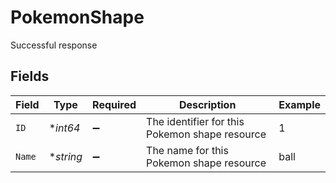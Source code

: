# PokemonShape

Successful response


## Fields

| Field                                          | Type                                           | Required                                       | Description                                    | Example                                        |
| ---------------------------------------------- | ---------------------------------------------- | ---------------------------------------------- | ---------------------------------------------- | ---------------------------------------------- |
| `ID`                                           | **int64*                                       | :heavy_minus_sign:                             | The identifier for this Pokemon shape resource | 1                                              |
| `Name`                                         | **string*                                      | :heavy_minus_sign:                             | The name for this Pokemon shape resource       | ball                                           |